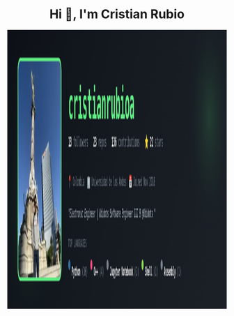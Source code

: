 <h1 align="center">Hi 👋, I'm Cristian Rubio</h1>

<img width="2560" height="640" alt="banner" src="https://github.com/cristianrubioa/cristianrubioa/blob/master/banner.png" />
